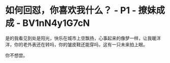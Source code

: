 # 如何回怼，你喜欢我什么？ - P1 - 撩妹成成 - BV1nN4y1G7cN

是的我看见到处是阳光，快乐在城市上空飘扬，心事起来的像梦一样，让我暖洋洋，你的老外表还在转吗，你的皱皮鞋还能穿吗，这有一只未来拍上眼。

你不想尝。